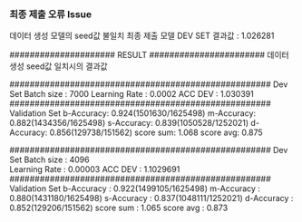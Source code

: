 ### 최종 제출 오류 Issue ### 
데이터 생성 모델의 seed값 불일치 최종 제출 모델 DEV SET 결과값  : 1.026281


##################### RESULT #######################
데이터 생성 seed값 일치시의 결과값

####################################################
Dev Set
Batch size 		: 7000
Learning Rate 	: 0.0002 
ACC DEV 		: 1.030391
####################################################
Validation Set
b-Accuracy: 0.924(1501630/1625498)
m-Accuracy: 0.882(1434356/1625498)
s-Accuracy: 0.839(1050528/1252021)
d-Accuracy: 0.856(129738/151562)
score sum: 1.068
score avg: 0.875


####################################################
Dev Set
Batch size 		: 4096  
Learning Rate 	: 0.00003 
ACC DEV 		: 1.1029691
####################################################
Validation Set
b-Accuracy		: 0.922(1499105/1625498)
m-Accuracy		: 0.880(1431180/1625498)
s-Accuracy		: 0.837(1048111/1252021)
d-Accuracy		: 0.852(129206/151562)
score sum		: 1.065
score avg		: 0.873
